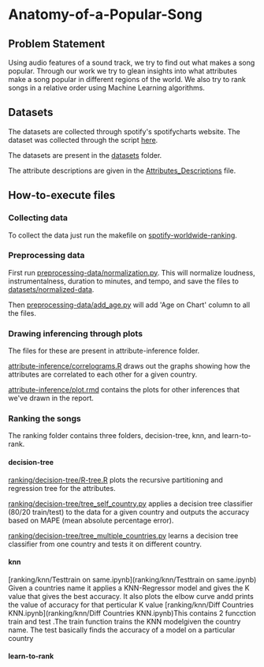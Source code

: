 # Anatomy-of-a-Popular-Song

## Problem Statement
Using audio features of a sound track, we try to find out what makes a song popular.
Through  our  work  we  try  to  glean  insights  into  what
attributes  make  a  song  popular  in  different  regions  of  the
world.  We  also  try  to  rank  songs  in  a  relative  order  using
Machine Learning algorithms.

## Datasets
The datasets are collected through spotify's spotifycharts website. The dataset was collected through the script [here](https://github.com/davafons/spotify-worldwide-ranking). 

The datasets are present in the [datasets](datasets) folder.

The attribute descriptions are given in the [Attributes_Descriptions](Attributes_Descriptions.md) file.

## How-to-execute files

### Collecting data

To collect the data just run the makefile on [spotify-worldwide-ranking](https://github.com/davafons/spotify-worldwide-ranking).

### Preprocessing data

First run [preprocessing-data/normalization.py](preprocessing-data/normalization.py). This will normalize loudness, instrumentalness, duration to minutes, and tempo, and save the files to [datasets/normalized-data](datasets/normalized-data).

Then [preprocessing-data/add_age.py](preprocessing-data/add_age.py) will add 'Age on Chart' column to all the files.

### Drawing inferencing through plots

The files for these are present in attribute-inference folder.

[attribute-inference/correlograms.R](attribute-inference/correlograms.R) draws out the graphs showing how the attributes are correlated to each other for a given country.

[attribute-inference/plot.rmd](attribute-inference/plot.rmd) contains the plots for other inferences that we've drawn in the report.

### Ranking the songs

The ranking folder contains three folders, decision-tree, knn, and learn-to-rank. 

#### decision-tree

[ranking/decision-tree/R-tree.R](ranking/decision-tree/R-tree.R) plots the recursive partitioning and regression tree for the attributes. 

[ranking/decision-tree/tree_self_country.py](ranking/decision-tree/tree_self_country.py) applies a decision tree classifier (80/20 train/test) to the data for a given country and outputs the accuracy based on MAPE (mean absolute percentage error).

[ranking/decision-tree/tree_multiple_countries.py](ranking/decision-tree/tree_multiple_countries.py) learns a decision tree classifier from one country and tests it on different country.

#### knn

[ranking/knn/Testtrain on same.ipynb](ranking/knn/Testtrain on same.ipynb) Given a countries name it applies a KNN-Regressor model and gives the K value that gives the best accuracy. It also plots the elbow curve andd prints the value of accuracy for that perticular K value
[ranking/knn/Diff Countries KNN.ipynb](ranking/knn/Diff Countries KNN.ipynb)This contains 2 funcction train and test .The train function trains the KNN modelgiven the country name. The test basically finds the accuracy of a model on a particular country
#### learn-to-rank

